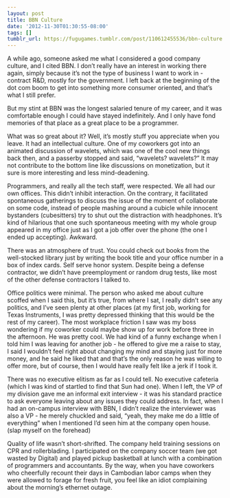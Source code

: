 ```yaml
---
layout: post
title: BBN Culture
date: '2012-11-30T01:30:55-08:00'
tags: []
tumblr_url: https://fugugames.tumblr.com/post/110612455536/bbn-culture
---
```

A while ago, someone asked me what I considered a good company culture, and I cited BBN. I don’t really have an interest in working there again, simply because it’s not the type of business I want to work in - contract R&D, mostly for the government. I left back at the beginning of the dot com boom to get into something more consumer oriented, and that’s what I still prefer.

But my stint at BBN was the longest salaried tenure of my career, and it was comfortable enough I could have stayed indefinitely. And I only have fond memories of that place as a great place to be a programmer.

What was so great about it? Well, it’s mostly stuff you appreciate when you leave. It had an intellectual culture. One of my coworkers got into an animated discussion of wavelets, which was one of the cool new things back then, and a passerby stopped and said, “wavelets? wavelets?” It may not contribute to the bottom line like discussions on monetization, but it sure is more interesting and less mind-deadening.

Programmers, and really all the tech staff, were respected. We all had our own offices. This didn’t inhibit interaction. On the contrary, it facilitated spontaneous gatherings to discuss the issue of the moment of collaborate on some code, instead of people mashing around a cubicle while innocent bystanders (cubesitters) try to shut out the distraction with headphones. It’s kind of hilarious that one such spontaneous meeting with my whole group appeared in my office just as I got a job offer over the phone (the one I ended up accepting). Awkward.

There was an atmosphere of trust. You could check out books from the well-stocked library just by writing the book title and your office number in a box of index cards. Self serve honor system. Despite being a defense contractor, we didn’t have preemployment or random drug tests, like most of the other defense contractors I talked to.

Office politics were minimal. The person who asked me about culture scoffed when I said this, but it’s true, from where I sat, I really didn’t see any politics, and I’ve seen plenty at other places (at my first job, working for Texas Instruments, I was pretty depressed thinking that this would be the rest of my career). The most workplace friction I saw was my boss wondering if my coworker could maybe show up for work before three in the afternoon. He was pretty cool. We had kind of a funny exchange when I told him I was leaving for another job - he offered to give me a raise to stay, I said I wouldn’t feel right about changing my mind and staying just for more money, and he said he liked that and that’s the only reason he was willing to offer more, but of course, then I would have really felt like a jerk if I took it.

There was no executive elitism as far as I could tell. No executive cafeteria (which I was kind of startled to find that Sun had one). When I left, the VP of my division gave me an informal exit interview - it was his standard practice to ask everyone leaving about any issues they could address. In fact, when I had an on-campus interview with BBN, I didn’t realize the interviewer was also a VP - he merely chuckled and said, “yeah, they make me do a little of everything” when I mentioned I’d seen him at the company open house. (slap myself on the forehead)

Quality of life wasn’t short-shrifted. The company held training sessions on CPR and rollerblading. I participated on the company soccer team (we got wasted by Digital) and played pickup basketball at lunch with a combination of programmers and accountants. By the way, when you have coworkers who cheerfully recount their days in Cambodian labor camps when they were allowed to forage for fresh fruit, you feel like an idiot complaining about the morning’s ethernet outage.

